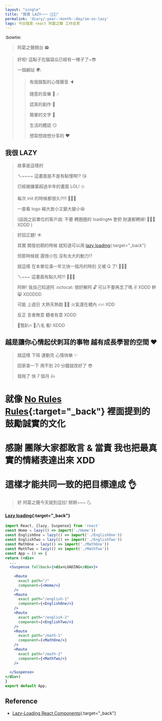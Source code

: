 ```yaml
---
layout: "single"
title: "我很 LAZY~~~ 🤭🤭🤭"
permalink: 'diary/:year-:month-:day/im-so-lazy'
tags: 今日隨意 react 阿葛之聲 工作反思
---
```


:bowtie:

> 阿葛之聲開台 :radio: 

> 好啦! 這點子在腦袋瓜已經有一陣子了~:sunglasses:
>
> 一個網站 :earth_africa:: 
>>
>> 有我錄製的心情聲音 :speaker: 
>>
>> 隨意的音樂 :musical_keyboard: :notes:
>>
>> 認真的創作 :musical_score: 
>>
>> 簡單的文字 :pencil: 
>>
>> 生活的體認 :smirk:
>>
>> 想寫想說想分享的 :heart:


## 我很 LAZY

> 故事是這樣的
>
> ㄟ~~~~ 這畫面是不是有點慢啊!? :kissing_heart:
>
> 已經被嫌棄超過半年的畫面 LOL! :snowman:
>
> 每次 init 的時候都很久!!!!! :metal::metal::metal:
>
> 一直看 logo 縮大放小又變大變小:satisfied:
>
> (話說之前單位的客戶說: 不要 轉圈圈的 loading:cyclone::cyclone: 會把 財運都轉掉! :santa::santa::santa: XDDD )

> 好回正題! :sunny:
>
> 其實 開發初期的時候 就知道可以用 [lazy loading](https://reactjs.org/docs/code-splitting.html#reactlazy){:target="_back"}
>
> 但那時候就 還很小包 沒有太大的動力!?
>
> 就這樣 在本單位滿一年又快一個月的時刻 又被 Q 了! :sunflower::sunflower::sunflower:
>
> ㄟ~~~ 這畫面有點久阿!!! :musical_note::musical_note::musical_note:
>
> 阿幹! 我自己知道阿 :octocat: 很好解阿 :unlock: 可以不要再念了嗎 :v: XDDD 幹 :smile_cat: XDDDDD 
>
> 可能 上週日 大熱天熱跑 :feet::feet: 火氣還在體內 :fire::fire: XDD 
>
> 反正 言者無意 聽者有意 XDDD 
>
> :turtle:覽趴:fire: :baby_chick:八毛  看! XDDD
>

## 越是讓你心情起伏刺耳的事物 越有成長學習的空間 :heart:

> 就這樣 下班 運動完 心情快樂 :sparkles:
>
> 回家查一下 用不到 20 分鐘就改好了 :sunglasses:
>
> 我拖了 快 7 個月  :+1:

# 就像 [No Rules Rules](https://www.amazon.com/dp/B081Y3R657/ref=dp-kindle-redirect?_encoding=UTF8&btkr=1){:target="_back"} 裡面提到的 鼓勵誠實的文化 

# 感謝 團隊大家都敢言 & 當責 我也把最真實的情緒表達出來 XDD 
# 這樣才能共同一致的把目標達成 :ok_hand:

> 好 阿葛之聲今天就到這拉! 掰掰~~~ :last_quarter_moon_with_face:


#### [Lazy loading](https://betterprogramming.pub/lazy-loading-react-components-8ac7dbd4a854){:target="_back"}

~~~jsx
import React, {lazy, Suspense} from 'react'
const Home = lazy(() => import('./Home'))
const EnglishOne = lazy(() => import('./EnglishOne'))
const EnglishTwo = lazy(() => import('./EnglishTwo'))
const MathOne = lazy(() => import('./MathOne'))
const MathTwo = lazy(() => import('./MathTwo'))
const App = () => {
return (<div>
  ...
  <Suspense fallback={<div>LOADING</div>}>
  
    <Route 
      exact path="/" 
      component={<Home/>}
    />
    <Route 
      exact path="/english-1" 
      component={<EnglishOne/>}
    />
    <Route 
      exact path="/english-2" 
      component={<EnglishTwo/>}
    />
    <Route 
      exact path="/math-1" 
      component={<MathOne/>}
    />
    <Route 
      exact path="/math-2" 
      component={<MathTwo/>}
    />
  
  </Suspense>
</div>)
}
export default App;
~~~


## Reference

- [Lazy-Loading React Components](https://betterprogramming.pub/lazy-loading-react-components-8ac7dbd4a854){:target="_back"}
